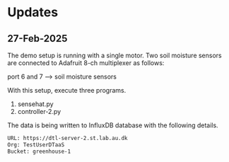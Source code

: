 # Updates

## 27-Feb-2025

The demo setup is running with a single motor.
Two soil moisture sensors are connected to Adafruit
8-ch multiplexer as follows:

port 6 and 7 --> soil moisture sensors

With this setup, execute three programs.

1. sensehat.py
2. controller-2.py

The data is being written to InfluxDB database with the following details.

```txt
URL: https://dtl-server-2.st.lab.au.dk
Org: TestUserDTaaS
Bucket: greenhouse-1
```
